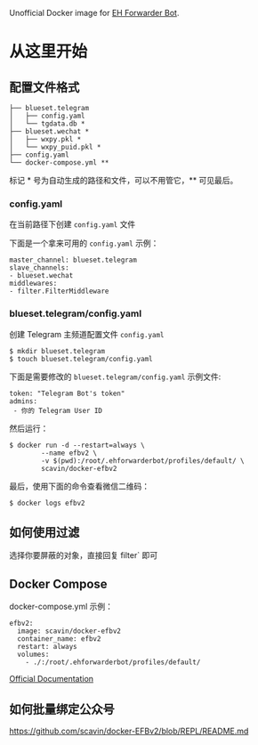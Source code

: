 Unofficial Docker image for [EH Forwarder Bot](https://github.com/blueset/ehForwarderBot). 

# 从这里开始

## 配置文件格式



```
├── blueset.telegram
│   ├── config.yaml
│   └── tgdata.db *
├── blueset.wechat *
│   ├── wxpy.pkl *
│   └── wxpy_puid.pkl *
├── config.yaml
└── docker-compose.yml **
```
标记 * 号为自动生成的路径和文件，可以不用管它，** 可见最后。

### config.yaml

在当前路径下创建 `config.yaml` 文件

下面是一个拿来可用的 `config.yaml` 示例：
```
master_channel: blueset.telegram
slave_channels:
- blueset.wechat
middlewares:
- filter.FilterMiddleware
```

### blueset.telegram/config.yaml

创建 Telegram 主频道配置文件 `config.yaml` 

```
$ mkdir blueset.telegram
$ touch blueset.telegram/config.yaml
```
下面是需要修改的 `blueset.telegram/config.yaml` 示例文件:

```
token: "Telegram Bot's token"
admins:
 - 你的 Telegram User ID
```

然后运行：

```
$ docker run -d --restart=always \
        --name efbv2 \
        -v $(pwd):/root/.ehforwarderbot/profiles/default/ \
        scavin/docker-efbv2
```

最后，使用下面的命令查看微信二维码：


```
$ docker logs efbv2
```

## 如何使用过滤

选择你要屏蔽的对象，直接回复 filter\` 即可

## Docker Compose

docker-compose.yml 示例：

```
efbv2:
  image: scavin/docker-efbv2
  container_name: efbv2
  restart: always
  volumes:
    - ./:/root/.ehforwarderbot/profiles/default/ 
 ```

[Official Documentation](https://ehforwarderbot.readthedocs.io/en/latest/)

## 如何批量绑定公众号

https://github.com/scavin/docker-EFBv2/blob/REPL/README.md
